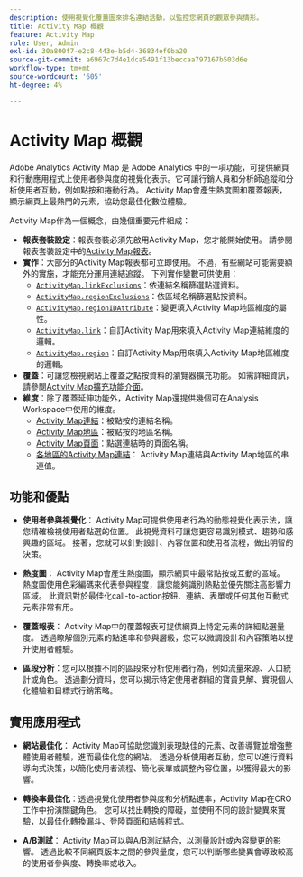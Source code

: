 ```yaml
---
description: 使用視覺化覆蓋圖來排名連結活動，以監控您網頁的觀眾參與情形。
title: Activity Map 概觀
feature: Activity Map
role: User, Admin
exl-id: 30a800f7-e2c8-443e-b5d4-36834ef0ba20
source-git-commit: a6967c7d4e1dca5491f13beccaa797167b503d6e
workflow-type: tm+mt
source-wordcount: '605'
ht-degree: 4%

---
```


# Activity Map 概觀

Adobe Analytics Activity Map 是 Adobe Analytics 中的一項功能，可提供網頁和行動應用程式上使用者參與度的視覺化表示。它可讓行銷人員和分析師追蹤和分析使用者互動，例如點按和捲動行為。 Activity Map會產生熱度圖和覆蓋報表，顯示網頁上最熱門的元素，協助您最佳化數位體驗。

Activity Map作為一個概念，由幾個重要元件組成：

* **報表套裝設定**：報表套裝必須先啟用Activity Map，您才能開始使用。 請參閱報表套裝設定中的[Activity Map報表](/help/admin/tools/manage-rs/edit-settings/activity-map.md)。
* **實作**：大部分的Activity Map報表都可立即使用。 不過，有些網站可能需要額外的實施，才能充分運用連結追蹤。 下列實作變數可供使用：
   * [`ActivityMap.linkExclusions`](/help/implement/vars/config-vars/activitymap-linkexclusions.md)：依連結名稱篩選點選資料。
   * [`ActivityMap.regionExclusions`](/help/implement/vars/config-vars/activitymap-regionexclusions.md)：依區域名稱篩選點按資料。
   * [`ActivityMap.regionIDAttribute`](/help/implement/vars/config-vars/activitymap-regionidattribute.md)：變更填入Activity Map地區維度的屬性。
   * [`ActivityMap.link`](/help/implement/vars/functions/activitymap-link.md)：自訂Activity Map用來填入Activity Map連結維度的邏輯。
   * [`ActivityMap.region`](/help/implement/vars/functions/activitymap-region.md)：自訂Activity Map用來填入Activity Map地區維度的邏輯。
* **覆蓋**：可讓您檢視網站上覆蓋之點按資料的瀏覽器擴充功能。 如需詳細資訊，請參閱[Activity Map擴充功能介面](overlay/overview.md)。
* **維度**：除了覆蓋延伸功能外，Activity Map還提供幾個可在Analysis Workspace中使用的維度。
   * [Activity Map連結](/help/components/dimensions/activity-map-link.md)：被點按的連結名稱。
   * [Activity Map地區](/help/components/dimensions/activity-map-region.md)：被點按的地區名稱。
   * [Activity Map頁面](/help/components/dimensions/activity-map-page.md)：點選連結時的頁面名稱。
   * [各地區的Activity Map連結](/help/components/dimensions/activity-map-link-by-region.md)： Activity Map連結與Activity Map地區的串連值。

## 功能和優點

* **使用者參與視覺化**： Activity Map可提供使用者行為的動態視覺化表示法，讓您精確檢視使用者點選的位置。 此視覺資料可讓您更容易識別模式、趨勢和感興趣的區域。 接著，您就可以針對設計、內容位置和使用者流程，做出明智的決策。

* **熱度圖**： Activity Map會產生熱度圖，顯示網頁中最常點按或互動的區域。 熱度圖使用色彩編碼來代表參與程度，讓您能夠識別熱點並優先關注高影響力區域。 此資訊對於最佳化call-to-action按鈕、連結、表單或任何其他互動式元素非常有用。

* **覆蓋報表**： Activity Map中的覆蓋報表可提供網頁上特定元素的詳細點選量度。 透過瞭解個別元素的點進率和參與層級，您可以微調設計和內容策略以提升使用者體驗。

* **區段分析**：您可以根據不同的區段來分析使用者行為，例如流量來源、人口統計或角色。 透過劃分資料，您可以揭示特定使用者群組的寶貴見解、實現個人化體驗和目標式行銷策略。

## 實用應用程式

* **網站最佳化**： Activity Map可協助您識別表現缺佳的元素、改善導覽並增強整體使用者體驗，進而最佳化您的網站。 透過分析使用者互動，您可以進行資料導向式決策，以簡化使用者流程、簡化表單或調整內容位置，以獲得最大的影響。

* **轉換率最佳化**：透過視覺化使用者參與度和分析點進率，Activity Map在CRO工作中扮演關鍵角色。 您可以找出轉換的障礙，並使用不同的設計變異來實驗，以最佳化轉換漏斗、登陸頁面和結帳程式。

* **A/B測試**： Activity Map可以與A/B測試結合，以測量設計或內容變更的影響。 透過比較不同網頁版本之間的參與量度，您可以判斷哪些變異會導致較高的使用者參與度、轉換率或收入。

